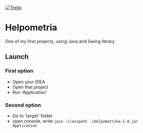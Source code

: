 [![Trello](https://img.shields.io/badge/board-trello-blue.svg)](https://trello.com/invite/b/865uoQld/6f14d96508a2e90291ad406f7858803b/agile-board)
# Helpometria

One of my first projects, using Java and Swing library

## Launch
### First option
- Open your IDEA
- Open that project
- Run 'Application'

### Second option
- Go to 'target' folder
- open console, write ``` java -classpath .\Helpometrika-1.0.jar Application ```
